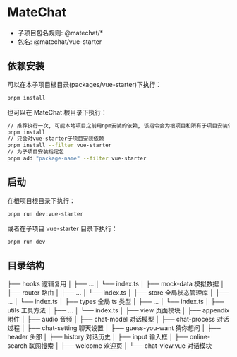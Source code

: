 # MateChat

- 子项目包名规则: @matechat/\*
- 包名: @matechat/vue-starter

## 依赖安装

可以在本子项目根目录(packages/vue-starter)下执行：

```bash
pnpm install
```

也可以在 MateChat 根目录下执行：

```bash
// 推荐执行一次, 可能本地项目之前用npm安装的依赖, 该指令会为根项目和所有子项目安装依赖
pnpm install
// 只会对vue-starter子项目安装依赖
pnpm install --filter vue-starter
// 为子项目安装指定包
pnpm add "package-name" --filter vue-starter
```

## 启动

在根项目根目录下执行：

```bash
pnpm run dev:vue-starter
```

或者在子项目 vue-starter 目录下执行：

```bash
pnpm run dev
```

## 目录结构

├── hooks 逻辑复用
│ ├── ...
│ └── index.ts
│
├── mock-data 模拟数据
│
├── router 路由
│ ├── ...
│ └── index.ts
│
├── store 全局状态管理库
│ ├── ...
│ └── index.ts
│
├── types 全局 ts 类型
│ ├── ...
│ └── index.ts
│
├── utils 工具方法
│ ├── ...
│ └── index.ts
│
├── view 页面模块
│ ├── appendix 附件
│ ├── audio 音频
│ ├── chat-model 对话模型
│ ├── chat-process 对话过程
│ ├── chat-setting 聊天设置
│ ├── guess-you-want 猜你想问
│ ├── header 头部
│ ├── history 对话历史
│ ├── input 输入框
│ ├── online-search 联网搜索
│ ├── welcome 欢迎页
│ └── chat-view.vue 对话模块

